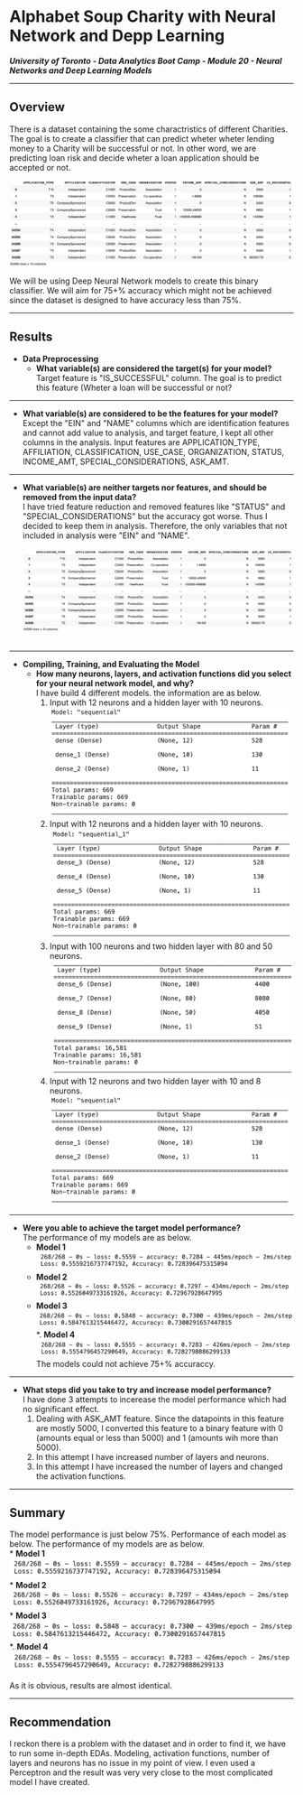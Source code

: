 # Alphabet Soup Charity with Neural Network and Depp Learning

***University of Toronto - Data Analytics Boot Camp - Module 20 - Neural Networks and Deep Learning Models***

---

## Overview

There is a dataset containing the some charactristics of different Charities. The goal is to create a classifier that can predict wheter wheter lending money to a Charity will be successful or not. In other word, we are predicting loan risk and decide wheter a loan application should be accepted or not.

![](Images/Image1.png)

We will be using Deep Neural Network models to create this binary classifier. We will aim for 75+% accuracy which might not be achieved since the dataset is designed to have accuracy less than 75%.

---

## Results

* **Data Preprocessing**
  * **What variable(s) are considered the target(s) for your model?** <br>
    Target feature is "IS_SUCCESSFUL" column. The goal is to predict this feature (Wheter a loan will be successful or not? <br>
    
---

  * **What variable(s) are considered to be the features for your model?** <br>
    Except the "EIN" and "NAME" columns which are identification features and cannot add value to analysis, and target feature, I kept all other columns in the analysis. Input features are APPLICATION_TYPE, AFFILIATION, CLASSIFICATION, USE_CASE, ORGANIZATION, STATUS, INCOME_AMT, SPECIAL_CONSIDERATIONS, ASK_AMT. <br>
        
---

  * **What variable(s) are neither targets nor features, and should be removed from the input data?** <br>
  I have tried feature reduction and removed features like "STATUS" and "SPECIAL_CONSIDERATIONS" but the accuracy got worse. Thus I decided to keep them in analysis. Therefore, the only variables that not included in analysis were "EIN" and "NAME". <br><br>
![](Images/Image1.png) <br><br>

---

* **Compiling, Training, and Evaluating the Model** <br>
  * **How many neurons, layers, and activation functions did you select for your neural network model, and why?** <br>
  I have build 4 different models. the information are as below.
    1. Input with 12 neurons and a hidden layer with 10 neurons.<br>
  ![](Images/Image2.png)<br>
    2. Input with 12 neurons and a hidden layer with 10 neurons.<br>
  ![](Images/Image3.png)<br>
    3. Input with 100 neurons and two hidden layer with 80 and 50 neurons.<br>
  ![](Images/Image4.png)<br>
    4. Input with 12 neurons and two hidden layer with 10 and 8 neurons.<br>
  ![](Images/Image2.png)<br>
      
---

  * **Were you able to achieve the target model performance?** <br>
  The performance of my models are as below.<br>
    * **Model 1**
  ![](Images/Image6.png)<br>
    * **Model 2**
  ![](Images/Image7.png)<br>
    * **Model 3**
  ![](Images/Image8.png)<br>
    *. **Model 4**
  ![](Images/Image9.png)<br>
  The models could not achieve 75+% accuraccy.
      
---

  * **What steps did you take to try and increase model performance?** <br>
  I have done 3 attempts to incerease the model performance which had no significant effect.
    1. Dealing with ASK_AMT feature. Since the datapoints in this feature are mostly 5000, I converted this feature to a binary feature with 0 (amounts equal or less than 5000) and 1 (amounts wih more than 5000).
    2. In this attempt I have increased number of layers and neurons.
    3. In this attempt I have increased the number of layers and changed the activation functions.
  
  ---
  
  ## Summary
  
  The model performance is just below 75%. Performance of each model as below.
  The performance of my models are as below.<br>
    * **Model 1**
  ![](Images/Image6.png)<br>
    * **Model 2**
  ![](Images/Image7.png)<br>
    * **Model 3**
  ![](Images/Image8.png)<br>
    *. **Model 4**
  ![](Images/Image9.png)<br>
  
  As it is obvious, results are almost identical.
  
  ---
  
  ## Recommendation
  
  I reckon there is a problem with the dataset and in order to find it, we have to run some in-depth EDAs.
  Modeling, activation functions, number of layers and neurons has no issue in my point of view. I even used a Perceptron and the result was very very close to the most complicated model I have created.
